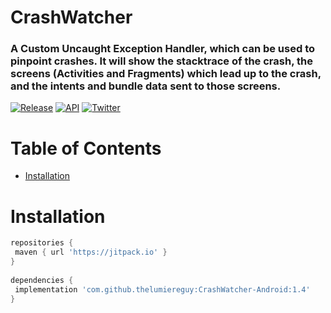 # CrashWatcher

### A Custom Uncaught Exception Handler, which can be used to pinpoint crashes. It will show the stacktrace of the crash, the screens (Activities and Fragments) which lead up to the crash, and the intents and bundle data sent to those screens.  

[![Release](https://img.shields.io/badge/release-1.4-blue?style=for-the-badge)](https://jitpack.io/#thelumiereguy/CrashWatcher-Android) [![API](https://img.shields.io/badge/API-19%2B-orange?style=for-the-badge)](https://android-arsenal.com/api?level=19) [![Twitter](https://img.shields.io/badge/twitter-thelumiereguy-blue?style=for-the-badge)](https://twitter.com/thelumiereguy)

# Table of Contents  

- [Installation](#installation)  

# Installation  

```gradle  
repositories {  
 maven { url 'https://jitpack.io' }  
}  
  
dependencies {  
 implementation 'com.github.thelumiereguy:CrashWatcher-Android:1.4'  
}  
```
